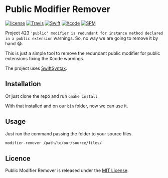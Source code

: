 # Public Modifier Remover

[![license](https://img.shields.io/github/license/mashape/apistatus.svg)](https://opensource.org/licenses/MIT)
[![Travis](https://img.shields.io/travis/LucianoPAlmeida/variable-injector.svg)](https://travis-ci.org/LucianoPAlmeida/variable-injector)
[![Swift](https://img.shields.io/badge/Swift-5.0-orange.svg)](https://swift.org)
[![Xcode](https://img.shields.io/badge/Xcode-10.2-blue.svg)](https://developer.apple.com/xcode)
[![SPM](https://img.shields.io/badge/SPM-orange.svg)](https://swift.org/package-manager/)

Project 423 `'public' modifier is redundant for instance method declared in a public extension` warnings.  So, no way we are going to remove it by hand 😂.

This is just a simple tool to remove the redundant public modifier for public extensions fixing the Xcode warnings.

The project uses [SwiftSyntax](https://github.com/apple/swift-syntax).

## Installation

Or just clone the repo and run `cmake install`

With that installed and on our `bin` folder, now we can use it.

## Usage

Just run the command passing the folder to your source files.

```sh
modifier-remover /path/to/our/source/files/
```
## Licence
Public Modifier Remover is released under the [MIT License](https://opensource.org/licenses/MIT).
